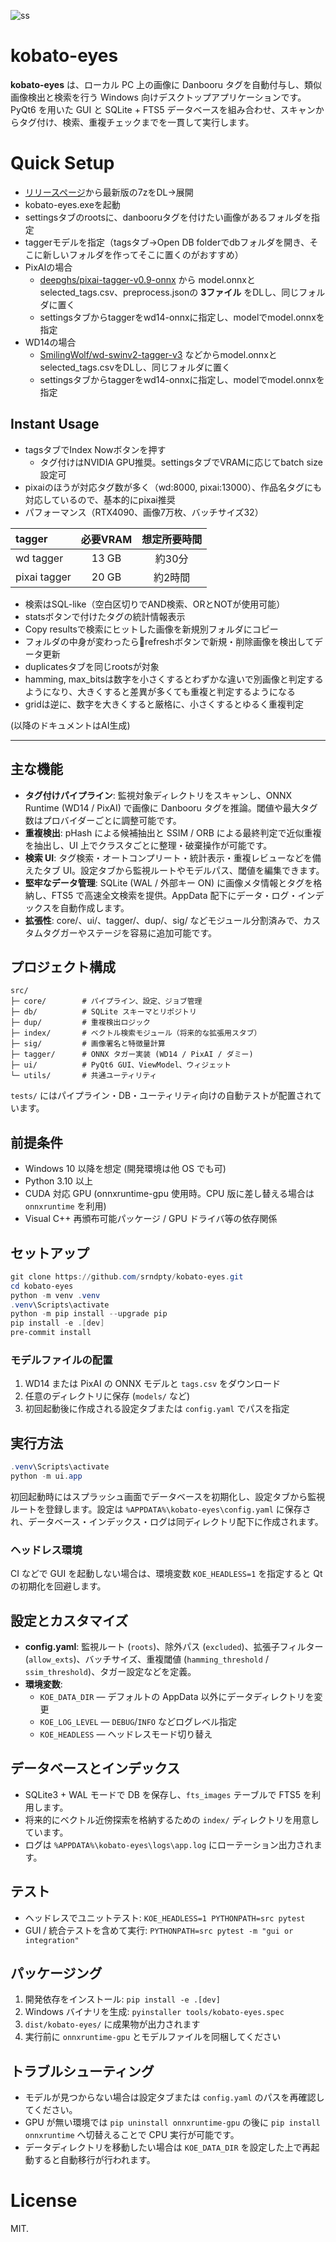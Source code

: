 ![ss](docs/images/ss-tags.png)

# kobato-eyes

**kobato-eyes** は、ローカル PC 上の画像に Danbooru タグを自動付与し、類似画像検出と検索を行う Windows 向けデスクトップアプリケーションです。PyQt6 を用いた GUI と SQLite + FTS5 データベースを組み合わせ、スキャンからタグ付け、検索、重複チェックまでを一貫して実行します。

# Quick Setup
- [リリースページ](https://github.com/srndpty/kobato-eyes/releases)から最新版の7zをDL→展開
- kobato-eyes.exeを起動
- settingsタブのrootsに、danbooruタグを付けたい画像があるフォルダを指定
- taggerモデルを指定（tagsタブ→Open DB folderでdbフォルダを開き、そこに新しいフォルダを作ってそこに置くのがおすすめ）
- PixAIの場合
  - [deepghs/pixai-tagger-v0.9-onnx](https://huggingface.co/deepghs/pixai-tagger-v0.9-onnx/tree/main) から model.onnxとselected_tags.csv、preprocess.jsonの **3ファイル** をDLし、同じフォルダに置く
  - settingsタブからtaggerをwd14-onnxに指定し、modelでmodel.onnxを指定
- WD14の場合
  - [SmilingWolf/wd-swinv2-tagger-v3](https://huggingface.co/SmilingWolf/wd-swinv2-tagger-v3/tree/main) などからmodel.onnxとselected_tags.csvをDLし、同じフォルダに置く
  - settingsタブからtaggerをwd14-onnxに指定し、modelでmodel.onnxを指定

## Instant Usage
- tagsタブでIndex Nowボタンを押す
  - タグ付けはNVIDIA GPU推奨。settingsタブでVRAMに応じてbatch size設定可
- pixaiのほうが対応タグ数が多く（wd:8000, pixai:13000）、作品名タグにも対応しているので、基本的にpixai推奨
- パフォーマンス（RTX4090、画像7万枚、バッチサイズ32）

| tagger |   必要VRAM | 想定所要時間 |
|:---|:---:|:---:|
| wd tagger |  13 GB | 約30分 |
| pixai tagger |   20 GB | 約2時間 |

- 検索はSQL-like（空白区切りでAND検索、ORとNOTが使用可能）
- statsボタンで付けたタグの統計情報表示
- Copy resultsで検索にヒットした画像を新規別フォルダにコピー
- フォルダの中身が変わったら🔄refreshボタンで新規・削除画像を検出してデータ更新
- duplicatesタブを同じrootsが対象
- hamming, max_bitsは数字を小さくするとわずかな違いで別画像と判定するようになり、大きくすると差異が多くても重複と判定するようになる
- gridは逆に、数字を大きくすると厳格に、小さくするとゆるく重複判定

(以降のドキュメントはAI生成)

----

## 主な機能

- **タグ付けパイプライン**: 監視対象ディレクトリをスキャンし、ONNX Runtime (WD14 / PixAI) で画像に Danbooru タグを推論。閾値や最大タグ数はプロバイダーごとに調整可能です。
- **重複検出**: pHash による候補抽出と SSIM / ORB による最終判定で近似重複を抽出し、UI 上でクラスタごとに整理・破棄操作が可能です。
- **検索 UI**: タグ検索・オートコンプリート・統計表示・重複レビューなどを備えたタブ UI。設定タブから監視ルートやモデルパス、閾値を編集できます。
- **堅牢なデータ管理**: SQLite (WAL / 外部キー ON) に画像メタ情報とタグを格納し、FTS5 で高速全文検索を提供。AppData 配下にデータ・ログ・インデックスを自動作成します。
- **拡張性**: core/、ui/、tagger/、dup/、sig/ などモジュール分割済みで、カスタムタグガーやステージを容易に追加可能です。

## プロジェクト構成

```
src/
├─ core/        # パイプライン、設定、ジョブ管理
├─ db/          # SQLite スキーマとリポジトリ
├─ dup/         # 重複検出ロジック
├─ index/       # ベクトル検索モジュール（将来的な拡張用スタブ）
├─ sig/         # 画像署名と特徴量計算
├─ tagger/      # ONNX タガー実装 (WD14 / PixAI / ダミー)
├─ ui/          # PyQt6 GUI、ViewModel、ウィジェット
└─ utils/       # 共通ユーティリティ
```

`tests/` にはパイプライン・DB・ユーティリティ向けの自動テストが配置されています。

## 前提条件

- Windows 10 以降を想定 (開発環境は他 OS でも可)
- Python 3.10 以上
- CUDA 対応 GPU (onnxruntime-gpu 使用時。CPU 版に差し替える場合は `onnxruntime` を利用)
- Visual C++ 再頒布可能パッケージ / GPU ドライバ等の依存関係

## セットアップ

```powershell
git clone https://github.com/srndpty/kobato-eyes.git
cd kobato-eyes
python -m venv .venv
.venv\Scripts\activate
python -m pip install --upgrade pip
pip install -e .[dev]
pre-commit install
```

### モデルファイルの配置

1. WD14 または PixAI の ONNX モデルと `tags.csv` をダウンロード
2. 任意のディレクトリに保存 (`models/` など)
3. 初回起動後に作成される設定タブまたは `config.yaml` でパスを指定

## 実行方法

```powershell
.venv\Scripts\activate
python -m ui.app
```

初回起動時にはスプラッシュ画面でデータベースを初期化し、設定タブから監視ルートを登録します。設定は `%APPDATA%\kobato-eyes\config.yaml` に保存され、データベース・インデックス・ログは同ディレクトリ配下に作成されます。

### ヘッドレス環境

CI などで GUI を起動しない場合は、環境変数 `KOE_HEADLESS=1` を指定すると Qt の初期化を回避します。

## 設定とカスタマイズ

- **config.yaml**: 監視ルート (`roots`)、除外パス (`excluded`)、拡張子フィルター (`allow_exts`)、バッチサイズ、重複閾値 (`hamming_threshold` / `ssim_threshold`)、タガー設定などを定義。
- **環境変数**:
  - `KOE_DATA_DIR` — デフォルトの AppData 以外にデータディレクトリを変更
  - `KOE_LOG_LEVEL` — `DEBUG`/`INFO` などログレベル指定
  - `KOE_HEADLESS` — ヘッドレスモード切り替え

## データベースとインデックス

- SQLite3 + WAL モードで DB を保存し、`fts_images` テーブルで FTS5 を利用します。
- 将来的にベクトル近傍探索を格納するための `index/` ディレクトリを用意しています。
- ログは `%APPDATA%\kobato-eyes\logs\app.log` にローテーション出力されます。

## テスト

- ヘッドレスでユニットテスト: `KOE_HEADLESS=1 PYTHONPATH=src pytest`
- GUI / 統合テストを含めて実行: `PYTHONPATH=src pytest -m "gui or integration"`

## パッケージング

1. 開発依存をインストール: `pip install -e .[dev]`
2. Windows バイナリを生成: `pyinstaller tools/kobato-eyes.spec`
3. `dist/kobato-eyes/` に成果物が出力されます
4. 実行前に `onnxruntime-gpu` とモデルファイルを同梱してください

## トラブルシューティング

- モデルが見つからない場合は設定タブまたは `config.yaml` のパスを再確認してください。
- GPU が無い環境では `pip uninstall onnxruntime-gpu` の後に `pip install onnxruntime` へ切替えることで CPU 実行が可能です。
- データディレクトリを移動したい場合は `KOE_DATA_DIR` を設定した上で再起動すると自動移行が行われます。

# License

MIT.